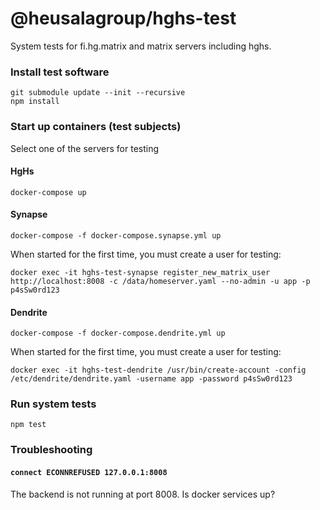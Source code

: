 # @heusalagroup/hghs-test

System tests for fi.hg.matrix and matrix servers including hghs.

### Install test software

```shell
git submodule update --init --recursive
npm install
```

### Start up containers (test subjects)

Select one of the servers for testing

#### HgHs

```shell
docker-compose up
```

#### Synapse

```shell
docker-compose -f docker-compose.synapse.yml up
```

When started for the first time, you must create a user for testing:

```shell
docker exec -it hghs-test-synapse register_new_matrix_user http://localhost:8008 -c /data/homeserver.yaml --no-admin -u app -p p4sSw0rd123
```

#### Dendrite

```shell
docker-compose -f docker-compose.dendrite.yml up
```

When started for the first time, you must create a user for testing:

```shell
docker exec -it hghs-test-dendrite /usr/bin/create-account -config /etc/dendrite/dendrite.yaml -username app -password p4sSw0rd123
```

### Run system tests

```shell
npm test
```

### Troubleshooting

#### `connect ECONNREFUSED 127.0.0.1:8008`

The backend is not running at port 8008. Is docker services up?
